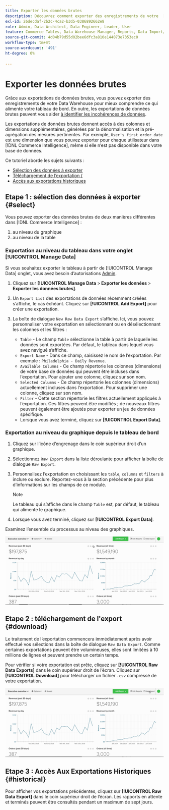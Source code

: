 ```yaml
---
title: Exporter les données brutes
description: Découvrez comment exporter des enregistrements de votre  [!DNL Commerce Intelligence] Data Warehouse pour mieux comprendre ce qui alimente votre tableau de bord.
exl-id: 26decdaf-2b2c-4ca2-b3d5-0386892662e8
role: Admin, Data Architect, Data Engineer, Leader, User
feature: Commerce Tables, Data Warehouse Manager, Reports, Data Import/Export
source-git-commit: 4d04b79d55d02bee6dfc3a810e144073e7353ec0
workflow-type: tm+mt
source-wordcount: '491'
ht-degree: 0%

---
```


# Exporter les données brutes

Grâce aux exportations de données brutes, vous pouvez exporter des enregistrements de votre Data Warehouse pour mieux comprendre ce qui alimente votre tableau de bord. En outre, les exportations de données brutes peuvent vous aider [à identifier les incohérences de données](https://experienceleague.adobe.com/docs/commerce-knowledge-base/kb/troubleshooting/miscellaneous/using-data-exports-to-pinpoint-discrepancies.html?lang=fr).

Les exportations de données brutes donnent accès à des colonnes et dimensions supplémentaires, générées par la dénormalisation et la pré-agrégation des mesures pertinentes. Par exemple, `User's first order date` est une dimension que vous pouvez exporter pour chaque utilisateur dans [!DNL Commerce Intelligence], même si elle n’est pas disponible dans votre base de données.

Ce tutoriel aborde les sujets suivants :

* [Sélection des données à exporter](#select)
* [Téléchargement de l’exportation (](#download)
* [Accès aux exportations historiques](#historical)

## Etape 1 : sélection des données à exporter {#select}

Vous pouvez exporter des données brutes de deux manières différentes dans [!DNL Commerce Intelligence] :

1. au niveau du graphique
1. au niveau de la table

### Exportation au niveau du tableau dans votre onglet [!UICONTROL Manage Data]

Si vous souhaitez exporter le tableau à partir de [!UICONTROL Manage Data] onglet, vous avez besoin d’autorisations [Admin](../administrator/user-management/user-management.md).

1. Cliquez sur **[!UICONTROL Manage Data** > **&#x200B; Exporter les données &#x200B;**> **Exporter les données brutes]**.
1. Un `Export List` des exportations de données récemment créées s’affiche, le cas échéant. Cliquez sur **[!UICONTROL Add Export]** pour créer une exportation.
1. La boîte de dialogue `New Raw Data Export` s’affiche. Ici, vous pouvez personnaliser votre exportation en sélectionnant ou en désélectionnant les colonnes et les filtres :

   * `Table` - Le champ `Table` sélectionne la table à partir de laquelle les données sont exportées. Par défaut, le tableau dans lequel vous avez navigué s’affiche.
   * `Export Name` - Dans ce champ, saisissez le nom de l’exportation. Par exemple : `Philadelphia - Daily Revenue`.
   * `Available Columns` - Ce champ répertorie les colonnes (dimensions) de votre base de données qui peuvent être incluses dans l’exportation. Pour ajouter une colonne, cliquez sur son nom.
   * `Selected Columns` - Ce champ répertorie les colonnes (dimensions) actuellement incluses dans l’exportation. Pour supprimer une colonne, cliquez sur son nom.
   * `Filter` - Cette section répertorie les filtres actuellement appliqués à l’exportation. Ces filtres peuvent être modifiés ; de nouveaux filtres peuvent également être ajoutés pour exporter un jeu de données spécifique.
   * Lorsque vous avez terminé, cliquez sur **[!UICONTROL Export Data]**.

### Exportation au niveau du graphique depuis le tableau de bord

1. Cliquez sur l’icône d’engrenage dans le coin supérieur droit d’un graphique.

1. Sélectionnez `Raw Export` dans la liste déroulante pour afficher la boîte de dialogue `Raw Export`.

1. Personnalisez l’exportation en choisissant les `table`, `columns` et `filters` à inclure ou exclure. Reportez-vous à la section précédente pour plus d’informations sur les champs de ce module.

   >[!NOTE]
   >
   >Le tableau qui s’affiche dans le champ `Table` est, par défaut, le tableau qui alimente le graphique.

1. Lorsque vous avez terminé, cliquez sur **[!UICONTROL Export Data]**.

Examinez l’ensemble du processus au niveau des graphiques.

![Démonstration animée de l&#39;export de données brutes depuis un graphique](../assets/Chart-level_export.gif)

## Etape 2 : téléchargement de l&#39;export {#download}

Le traitement de l’exportation commencera immédiatement après avoir effectué vos sélections dans la boîte de dialogue `Raw Data Export`. Comme certaines exportations peuvent être volumineuses, elles sont limitées à 10 millions de lignes et peuvent prendre un certain temps.

Pour vérifier si votre exportation est prête, cliquez sur **[!UICONTROL Raw Data Exports]** dans le coin supérieur droit de l’écran. Cliquez sur **[!UICONTROL Download]** pour télécharger un fichier `.csv` compressé de votre exportation.

![Démonstration animée du téléchargement d’un fichier CSV exporté](../assets/Downloading_export.gif)

## Etape 3 : Accès Aux Exportations Historiques {#historical}

Pour afficher vos exportations précédentes, cliquez sur **[!UICONTROL Raw Data Export]** dans le coin supérieur droit de l’écran. Les rapports en attente et terminés peuvent être consultés pendant un maximum de sept jours.
